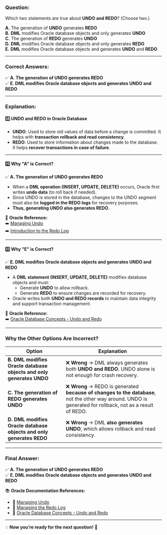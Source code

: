 ### **Question:**  
Which two statements are true about **UNDO and REDO**? (Choose two.)

**A.** The generation of **UNDO** generates **REDO**  
**B.** **DML** modifies Oracle database objects and only generates **UNDO**  
**C.** The generation of **REDO** generates **UNDO**  
**D.** **DML** modifies Oracle database objects and only generates **REDO**  
**E.** **DML** modifies Oracle database objects and generates **UNDO** and **REDO**  

---

### **Correct Answers:**  
✅ **A. The generation of UNDO generates REDO**  
✅ **E. DML modifies Oracle database objects and generates UNDO and REDO**  

---

### **Explanation:**

#### **1️⃣ UNDO and REDO in Oracle Database**
- **UNDO**: Used to store old values of data before a change is committed. It helps with **transaction rollback and read consistency**.  
- **REDO**: Used to store information about changes made to the database. It helps **recover transactions in case of failure**.  

---

#### **2️⃣ Why "A" is Correct?**
✅ **A. The generation of UNDO generates REDO**  
- When a **DML operation (INSERT, UPDATE, DELETE)** occurs, Oracle first writes **undo data** (to roll back if needed).  
- Since UNDO is stored in the database, changes to the UNDO segment must also be **logged in the REDO logs** for recovery purposes.  
- **Thus, generating UNDO also generates REDO**.  

📌 **Oracle Reference:**  
➡️ [Managing Undo](https://docs.oracle.com/en/database/oracle/oracle-database/19/admin/managing-undo.html)  
➡️ [Introduction to the Redo Log](https://docs.oracle.com/en/database/oracle/oracle-database/19/admin/managing-the-redo-log.html)  

---

#### **3️⃣ Why "E" is Correct?**
✅ **E. DML modifies Oracle database objects and generates UNDO and REDO**  
- A **DML statement (INSERT, UPDATE, DELETE)** modifies database objects and must:
  - Generate **UNDO** to allow rollback.
  - Generate **REDO** to ensure changes are recorded for recovery.  
- Oracle writes both **UNDO and REDO records** to maintain data integrity and support transaction management.  

📌 **Oracle Reference:**  
➡️ [Oracle Database Concepts - Undo and Redo](https://docs.oracle.com/en/database/oracle/oracle-database/19/cncpt/database-transaction-units-of-work.html#GUID-B528E1D3-4EDC-49AD-BC69-7C0C370597B6)  

---

### **Why the Other Options Are Incorrect?**

| Option | Explanation |
|--------|------------|
| **B. DML modifies Oracle database objects and only generates UNDO** | ❌ **Wrong** → DML always generates both **UNDO and REDO**. UNDO alone is not enough for crash recovery. |
| **C. The generation of REDO generates UNDO** | ❌ **Wrong** → REDO is generated **because of changes to the database**, not the other way around. UNDO is generated for rollback, not as a result of REDO. |
| **D. DML modifies Oracle database objects and only generates REDO** | ❌ **Wrong** → DML **also generates UNDO**, which allows rollback and read consistency. |

---

### **Final Answer:**  
✅ **A. The generation of UNDO generates REDO**  
✅ **E. DML modifies Oracle database objects and generates UNDO and REDO**  

📚 **Oracle Documentation References:**  
- 🔹 [Managing Undo](https://docs.oracle.com/en/database/oracle/oracle-database/19/admin/managing-undo.html)  
- 🔹 [Managing the Redo Log](https://docs.oracle.com/en/database/oracle/oracle-database/19/admin/managing-the-redo-log.html)  
- 🔹 [Oracle Database Concepts - Undo and Redo](https://docs.oracle.com/en/database/oracle/oracle-database/19/cncpt/database-transaction-units-of-work.html#GUID-B528E1D3-4EDC-49AD-BC69-7C0C370597B6)  

---

💡 **Now you’re ready for the next question!** 🚀
